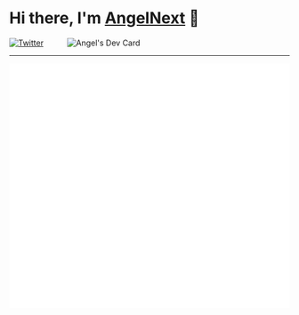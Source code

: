 # Hi there, I'm [AngelNext](https://angelnext.dev/) 👋

<div align="left">
  <a href="https://twitter.com/AngelNext409">
    <img
      src="https://img.shields.io/twitter/follow/AngelNext409?label=Twitter&logo=twitter&style=flat-square&color=1da1f2&logoColor=ffffff"
      alt="Twitter"
    />
  </a>

  <a href="https://app.daily.dev/AngelNext">
    <img align="right" src="https://api.daily.dev/devcards/519e2bdada0c4edcbc37733dcde5e0e0.png?r=14j" width="400" alt="Angel's Dev Card"/>
   </a>
</div>

<hr>

<img align="left" src="/github-metrics.svg" alt="Metrics"/>
